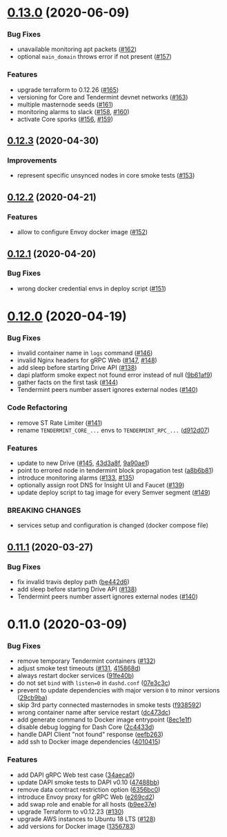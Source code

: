 # [0.13.0](https://github.com/dashpay/dash-network-deploy/compare/v0.13.0-dev.1...v0.13.0) (2020-06-09)


### Bug Fixes

* unavailable monitoring apt packets ([#162](https://github.com/dashpay/dash-network-deploy/issues/162))
* optional `main_domain` throws error if not present ([#157](https://github.com/dashpay/dash-network-deploy/issues/157))


### Features

* upgrade terraform to 0.12.26 ([#165](https://github.com/dashpay/dash-network-deploy/issues/165))
* versioning for Core and Tendermint devnet networks ([#163](https://github.com/dashpay/dash-network-deploy/issues/163))
* multiple masternode seeds ([#161](https://github.com/dashpay/dash-network-deploy/issues/161))
* monitoring alarms to slack ([#158](https://github.com/dashpay/dash-network-deploy/issues/158), [#160](https://github.com/dashpay/dash-network-deploy/issues/160))
* activate Core sporks ([#156](https://github.com/dashpay/dash-network-deploy/issues/156), [#159](https://github.com/dashpay/dash-network-deploy/issues/159))



## [0.12.3](https://github.com/dashpay/dash-network-deploy/compare/v0.12.2...v0.12.3) (2020-04-30)


### Improvements 

* represent specific unsynced nodes in core smoke tests ([#153](https://github.com/dashpay/dash-network-deploy/issues/153))


## [0.12.2](https://github.com/dashpay/dash-network-deploy/compare/v0.12.1...v0.12.2) (2020-04-21)


### Features

* allow to configure Envoy docker image ([#152](https://github.com/dashpay/dash-network-deploy/issues/152))


## [0.12.1](https://github.com/dashpay/dash-network-deploy/compare/v0.12.0...v0.12.1) (2020-04-20)


### Bug Fixes

* wrong docker credential envs in deploy script ([#151](https://github.com/dashpay/dash-network-deploy/issues/151))



# [0.12.0](https://github.com/dashpay/dash-network-deploy/compare/v0.11.1...v0.12.0) (2020-04-19)


### Bug Fixes

* invalid container name in `logs` command ([#146](https://github.com/dashpay/dash-network-deploy/issues/146))
* invalid Nginx headers for gRPC Web ([#147](https://github.com/dashpay/dash-network-deploy/issues/147), [#148](https://github.com/dashpay/dash-network-deploy/issues/148))
* add sleep before starting Drive API ([#138](https://github.com/dashpay/dash-network-deploy/issues/138))
* dapi platform smoke expect not found error instead of null ([9b61af9](https://github.com/dashpay/dash-network-deploy/commit/9b61af93ce584b2e8eb01e8c0d80deba76e0b251))
* gather facts on the first task ([#144](https://github.com/dashpay/dash-network-deploy/issues/144))
* Tendermint peers number assert ignores external nodes ([#140](https://github.com/dashpay/dash-network-deploy/issues/140))


### Code Refactoring

* remove ST Rate Limiter ([#141](https://github.com/dashpay/dash-network-deploy/issues/141))
* rename `TENDERMINT_CORE_...` envs to `TENDERMINT_RPC_...` ([d912d07](https://github.com/dashevo/dash-network-deploy/commit/d912d070ef3ee2591abc9c803cd835ce463d0ae3))


### Features

* update to new Drive ([#145](https://github.com/dashpay/dash-network-deploy/issues/145), [43d3a8f](https://github.com/dashpay/dash-network-deploy/commit/43d3a8f6b05307549e645fbb37185818136392a2), [9a90ae1](https://github.com/dashpay/dash-network-deploy/commit/9a90ae157ebd5ebdc3346822a08cc12bf5950389))
* point to errored node in tendermint block propagation test ([a8b6b81](https://github.com/dashpay/dash-network-deploy/commit/a8b6b81685083ce622a02e3849795a9e9b5f5871))
* introduce monitoring alarms ([#133](https://github.com/dashpay/dash-network-deploy/issues/133), [#135](https://github.com/dashpay/dash-network-deploy/issues/135)) 
* optionally assign root DNS for Insight UI and Faucet ([#139](https://github.com/dashpay/dash-network-deploy/issues/139))
* update deploy script to tag image for every Semver segment ([#149](https://github.com/dashpay/dash-network-deploy/issues/149))


### BREAKING CHANGES

* services setup and configuration is changed (docker compose file)


## [0.11.1](https://github.com/dashevo/dapi/compare/v0.11.0...v0.11.1) (2020-03-27)

### Bug Fixes

* fix invalid travis deploy path ([be442d6](https://github.com/dashevo/dash-network-deploy/commit/be442d6a75a6257c9392dfd0e3acb97f6164df6c))
* add sleep before starting Drive API ([#138](https://github.com/dashpay/dash-network-deploy/issues/138))
* Tendermint peers number assert ignores external nodes ([#140](https://github.com/dashpay/dash-network-deploy/issues/140))


# 0.11.0 (2020-03-09)

### Bug Fixes

* remove temporary Tendermint containers ([#132](https://github.com/dashpay/dash-network-deploy/issues/132))
* adjust smoke test timeouts ([#131](https://github.com/dashpay/dash-network-deploy/issues/131), [415868d](https://github.com/dashevo/dash-network-deploy/commit/415868df492dbea91a01e210634d5ff9376baaa8))
* always restart docker services ([91fe40b](https://github.com/dashevo/dash-network-deploy/commit/91fe40b55967a6658b464e3fada258f1d49a7abc))
* do not set `bind` with `listen=0` in `dashd.conf` ([07e3c3c](https://github.com/dashevo/dash-network-deploy/commit/07e3c3c070f13fa00c7b5c59d237253be639da21))
* prevent to update dependencies with major version `0` to minor versions ([29cb9ba](https://github.com/dashevo/dash-network-deploy/commit/29cb9ba2bcb448ce28d7edfc960b7770921d874a))
* skip 3rd party connected masternodes in smoke tests ([f938592](https://github.com/dashevo/dash-network-deploy/commit/f93859263cbdbfc91b297e5cfd3902f31ec2c40d))
* wrong container name after service restart ([dc473dc](https://github.com/dashevo/dash-network-deploy/commit/dc473dc40743ac7b2b9c0f8c4b33ff7f4f89b2f6))
* add generate command to Docker image entrypoint ([8ec1e1f](https://github.com/dashevo/dash-network-deploy/commit/8ec1e1fa7e65f94c70827e83e823f1cc8d9bf8f5))
* disable debug logging for Dash Core ([2c4433d](https://github.com/dashevo/dash-network-deploy/commit/2c4433d76697a74097095f3dfcd7e06c5458a4c3))
* handle DAPI Client "not found" response ([eefb263](https://github.com/dashevo/dash-network-deploy/commit/eefb263bce272ef96aef5f3ade65d74adef26e4e))
* add ssh to Docker image dependencies ([4010415](https://github.com/dashevo/dash-network-deploy/commit/4010415abafe735cde742b050b93cf8624f59552))

### Features

* add DAPI gRPC Web test case ([34aeca0](https://github.com/dashevo/dash-network-deploy/commit/34aeca04069e30e69af5000c40f451dffa20a968))
* update DAPI smoke tests to DAPI v0.10 ([47488bb](https://github.com/dashevo/dash-network-deploy/commit/47488bbcc269959090f061218321d04605639060))
* remove data contract restriction option ([6356bc0](https://github.com/dashevo/dash-network-deploy/commit/6356bc0081f1df08619a68ec4c4c359b0ed16cac))
* introduce Envoy proxy for gRPC Web ([e269cd2](https://github.com/dashevo/dash-network-deploy/commit/e269cd2b64ee5981d400274a087ec9a450a45f43))
* add swap role and enable for all hosts ([b9ee37e](https://github.com/dashevo/dash-network-deploy/commit/b9ee37e698e877accc898eb86df3a74bb83d1eaf)) 
* upgrade Terraform to v0.12.23 ([#130](https://github.com/dashpay/dash-network-deploy/issues/130))
* upgrade AWS instances to Ubuntu 18 LTS ([#128](https://github.com/dashpay/dash-network-deploy/issues/128))
* add versions for Docker image ([1356783](https://github.com/dashevo/dash-network-deploy/commit/13567835cc5ebc730ae107d263cd85dd349b73cb))
